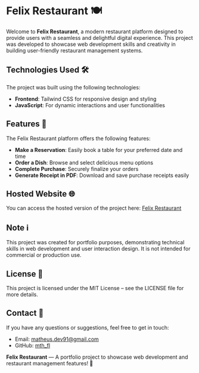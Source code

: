 # Felix Restaurant 🍽️

Welcome to **Felix Restaurant**, a modern restaurant platform designed to provide users with a seamless and delightful digital experience. This project was developed to showcase web development skills and creativity in building user-friendly restaurant management systems.

## Technologies Used 🛠️

The project was built using the following technologies:

- **Frontend**: Tailwind CSS for responsive design and styling  
- **JavaScript**: For dynamic interactions and user functionalities  

## Features 🎯

The Felix Restaurant platform offers the following features:

- **Make a Reservation**: Easily book a table for your preferred date and time  
- **Order a Dish**: Browse and select delicious menu options  
- **Complete Purchase**: Securely finalize your orders  
- **Generate Receipt in PDF**: Download and save purchase receipts easily  

## Hosted Website 🌐

You can access the hosted version of the project here: [Felix Restaurant](https://restfelix.netlify.app/)  

## Note ℹ️

This project was created for portfolio purposes, demonstrating technical skills in web development and user interaction design. It is not intended for commercial or production use.


## License 📄

This project is licensed under the MIT License – see the LICENSE file for more details.

## Contact 📧

If you have any questions or suggestions, feel free to get in touch:

- Email: [matheus.dev91@gmail.com](mailto:matheus.dev91@gmail.com)  
- GitHub: [mth_fl](https://github.com/mthfl)  

**Felix Restaurant** — A portfolio project to showcase web development and restaurant management features! 🍴
